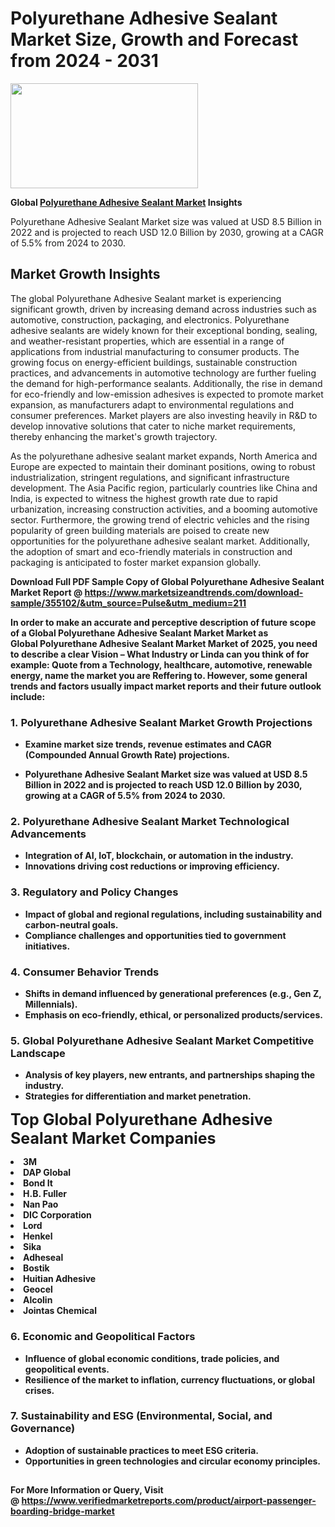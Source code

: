 <H1>Polyurethane Adhesive Sealant Market Size, Growth and Forecast from 2024 - 2031</H1><img class="aligncenter size-medium wp-image-584254" src="https://thirdeyenews.in/wp-content/uploads/2024/09/Global-Market-Research-300x168.jpeg" alt="" width="300" height="168" /><p><strong>Global&nbsp;<a href="https://www.marketsizeandtrends.com/download-sample/355102/&amp;utm_source=Pulse&amp;utm_medium=211">Polyurethane Adhesive Sealant Market</a> Insights</strong></p><p>Polyurethane Adhesive Sealant Market size was valued at USD 8.5 Billion in 2022 and is projected to reach USD 12.0 Billion by 2030, growing at a CAGR of 5.5% from 2024 to 2030.</p><p><h2>Market Growth Insights</h2> <p>The global Polyurethane Adhesive Sealant market is experiencing significant growth, driven by increasing demand across industries such as automotive, construction, packaging, and electronics. Polyurethane adhesive sealants are widely known for their exceptional bonding, sealing, and weather-resistant properties, which are essential in a range of applications from industrial manufacturing to consumer products. The growing focus on energy-efficient buildings, sustainable construction practices, and advancements in automotive technology are further fueling the demand for high-performance sealants. Additionally, the rise in demand for eco-friendly and low-emission adhesives is expected to promote market expansion, as manufacturers adapt to environmental regulations and consumer preferences. Market players are also investing heavily in R&D to develop innovative solutions that cater to niche market requirements, thereby enhancing the market's growth trajectory.</p> <p><strong></strong></p> <p>As the polyurethane adhesive sealant market expands, North America and Europe are expected to maintain their dominant positions, owing to robust industrialization, stringent regulations, and significant infrastructure development. The Asia Pacific region, particularly countries like China and India, is expected to witness the highest growth rate due to rapid urbanization, increasing construction activities, and a booming automotive sector. Furthermore, the growing trend of electric vehicles and the rising popularity of green building materials are poised to create new opportunities for the polyurethane adhesive sealant market. Additionally, the adoption of smart and eco-friendly materials in construction and packaging is anticipated to foster market expansion globally.</p> <p><strong></p><p><span class=""><strong>Download Full PDF Sample Copy of Global Polyurethane Adhesive Sealant Market Report</strong> @ <a href="https://www.marketsizeandtrends.com/download-sample/355102/&amp;utm_source=Pulse&amp;utm_medium=211" target="_blank">https://www.marketsizeandtrends.com/download-sample/355102/&amp;utm_source=Pulse&amp;utm_medium=211</a></span></p><p>In order to make an accurate and perceptive description of future scope of a Global&nbsp;Polyurethane Adhesive Sealant Market Market as Global&nbsp;Polyurethane Adhesive Sealant Market Market of 2025, you need to describe a clear Vision &ndash; What Industry or Linda can you think of for example: Quote from a Technology, healthcare, automotive, renewable energy, name the market you are Reffering to. However, some general trends and factors usually impact market reports and their future outlook include:</p><h3>1.&nbsp;<strong>Polyurethane Adhesive Sealant Market Growth Projections</strong></h3><ul><li>Examine market size trends, revenue estimates and CAGR (Compounded Annual Growth Rate) projections.</li><li><p>Polyurethane Adhesive Sealant Market size was valued at USD 8.5 Billion in 2022 and is projected to reach USD 12.0 Billion by 2030, growing at a CAGR of 5.5% from 2024 to 2030.</p></li></ul><h3>2.&nbsp;<strong>Polyurethane Adhesive Sealant Market Technological Advancements</strong></h3><ul><li>Integration of AI, IoT, blockchain, or automation in the industry.</li><li>Innovations driving cost reductions or improving efficiency.</li></ul><h3>3.&nbsp;<strong>Regulatory and Policy Changes</strong></h3><ul><li>Impact of global and regional regulations, including sustainability and carbon-neutral goals.</li><li>Compliance challenges and opportunities tied to government initiatives.</li></ul><h3>4.&nbsp;<strong>Consumer Behavior Trends</strong></h3><ul><li>Shifts in demand influenced by generational preferences (e.g., Gen Z, Millennials).</li><li>Emphasis on eco-friendly, ethical, or personalized products/services.</li></ul><h3>5.&nbsp;<strong>Global Polyurethane Adhesive Sealant Market Competitive Landscape</strong></h3><ul><li>Analysis of key players, new entrants, and partnerships shaping the industry.</li><li>Strategies for differentiation and market penetration.</li></ul><p data-pm-slice="1 1 []"><span style="color: inherit; font-family: inherit; font-size: 25px;">Top Global Polyurethane Adhesive Sealant Market Companies</span></p><div class="" data-test-id=""><p><li>3M</li><li> DAP Global</li><li> Bond It</li><li> H.B. Fuller</li><li> Nan Pao</li><li> DIC Corporation</li><li> Lord</li><li> Henkel</li><li> Sika</li><li> Adheseal</li><li> Bostik</li><li> Huitian Adhesive</li><li> Geocel</li><li> Alcolin</li><li> Jointas Chemical</li></p></div><h3>6.&nbsp;<strong>Economic and Geopolitical Factors</strong></h3><ul><li>Influence of global economic conditions, trade policies, and geopolitical events.</li><li>Resilience of the market to inflation, currency fluctuations, or global crises.</li></ul><h3>7.&nbsp;<strong>Sustainability and ESG (Environmental, Social, and Governance)</strong></h3><ul><li>Adoption of sustainable practices to meet ESG criteria.</li><li>Opportunities in green technologies and circular economy principles.</li></ul><h2><strong style="font-size: 14px;">For More Information or Query, Visit @&nbsp;</strong><a style="background-color: #ffffff; font-size: 14px;" href="https://www.marketsizeandtrends.com/report/polyurethane-adhesive-sealant-market/" target="_blank">https://www.verifiedmarketreports.com/product/airport-passenger-boarding-bridge-market</a></h2>
